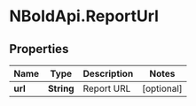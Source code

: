 # NBoldApi.ReportUrl

## Properties

Name | Type | Description | Notes
------------ | ------------- | ------------- | -------------
**url** | **String** | Report URL | [optional] 


